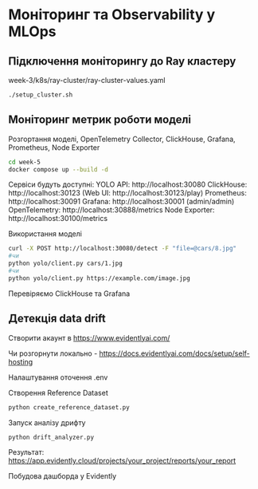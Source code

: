 # Моніторинг та Observability у MLOps

## Підключення моніторингу до Ray кластеру

week-3/k8s/ray-cluster/ray-cluster-values.yaml

```bash
./setup_cluster.sh
```

## Моніторинг метрик роботи моделі

Розгортання моделі, OpenTelemetry Collector, ClickHouse, Grafana, Prometheus, Node Exporter

```bash
cd week-5
docker compose up --build -d
```

Сервіси будуть доступні:
YOLO API:           http://localhost:30080
ClickHouse:         http://localhost:30123 (Web UI: http://localhost:30123/play)
Prometheus:         http://localhost:30091
Grafana:            http://localhost:30001 (admin/admin)
OpenTelemetry:      http://localhost:30888/metrics
Node Exporter:      http://localhost:30100/metrics

Використання моделі
```bash
curl -X POST http://localhost:30080/detect -F "file=@cars/8.jpg"
#чи
python yolo/client.py cars/1.jpg
#чи 
python yolo/client.py https://example.com/image.jpg
```

Перевіряємо ClickHouse та Grafana

## Детекція data drift

Створити акаунт в https://www.evidentlyai.com/

Чи розгорнути локально - https://docs.evidentlyai.com/docs/setup/self-hosting 

Налаштування оточення .env

Створення Reference Dataset

```bash
python create_reference_dataset.py
```

Запуск аналізу дрифту

```bash
python drift_analyzer.py
```
Результат: 
https://app.evidently.cloud/projects/your_project/reports/your_report

Побудова дашборда у Evidently
